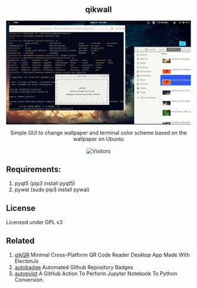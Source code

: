 <div align=center>
                  <p align=center> <h2 align=center>qikwall</h2></p>
  <p align=center><img src="./qikwall.gif" align=center></p>

<p align=center> Simple GUI to change wallpaper and terminal color scheme based on the wallpaper on Ubuntu</p>
<p align=center>                           
  <img align=center  src="https://visitor-badge.laobi.icu/badge?page_id=deep5050.qikwall" alt="Visitors">                     
</p>

</div>

## Requirements:
1. pyqt5 (pip3 install pyqt5)
2. pywal (sudo pip3 install pywal)

## License
Licensed under GPL v3

## Related 
1. [qikQR](github.com/deep5050/qikQR) Minimal Cross-Platform QR Code Reader Desktop App Made With ElectonJs
2. [autobadge](github.com/deep5050/autobadge) Automated Github Repository Badges
3. [autopylot](github.com/deep5050/autopy-lot) A GitHub Action To Perform Jupyter Notebook To Python Conversion.
